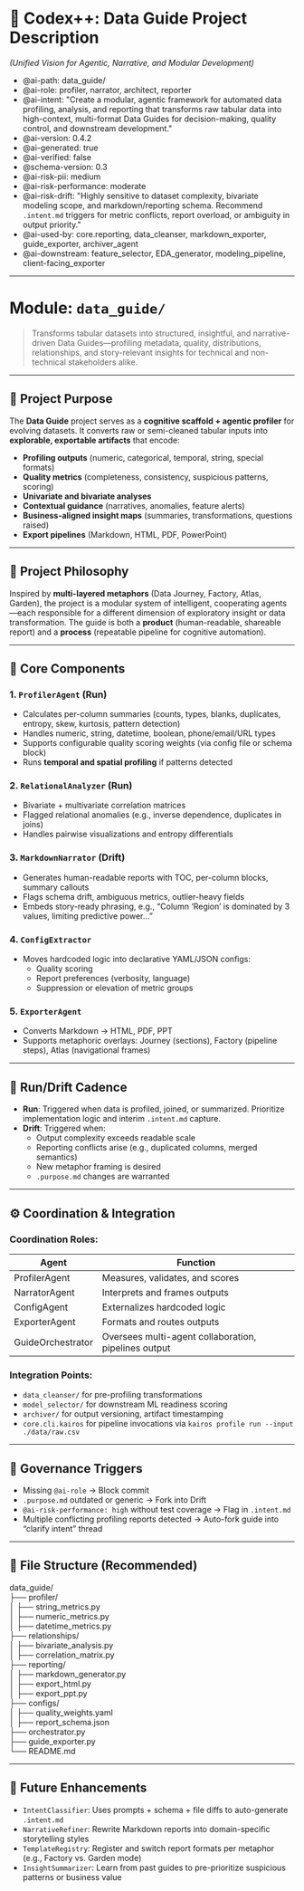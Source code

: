 # 🧭 **Codex++: Data Guide Project Description**

_(Unified Vision for Agentic, Narrative, and Modular Development)_

- @ai-path: data_guide/
- @ai-role: profiler, narrator, architect, reporter
- @ai-intent: "Create a modular, agentic framework for automated data profiling, analysis, and reporting that transforms raw tabular data into high-context, multi-format Data Guides for decision-making, quality control, and downstream development."
- @ai-version: 0.4.2
- @ai-generated: true
- @ai-verified: false
- @schema-version: 0.3
- @ai-risk-pii: medium
- @ai-risk-performance: moderate
- @ai-risk-drift: "Highly sensitive to dataset complexity, bivariate modeling scope, and markdown/reporting schema. Recommend `.intent.md` triggers for metric conflicts, report overload, or ambiguity in output priority."
- @ai-used-by: core.reporting, data_cleanser, markdown_exporter, guide_exporter, archiver_agent
- @ai-downstream: feature_selector, EDA_generator, modeling_pipeline, client-facing_exporter

---

# Module: `data_guide/`
> Transforms tabular datasets into structured, insightful, and narrative-driven Data Guides—profiling metadata, quality, distributions, relationships, and story-relevant insights for technical and non-technical stakeholders alike.

---

## 🎯 Project Purpose

The **Data Guide** project serves as a **cognitive scaffold + agentic profiler** for evolving datasets. It converts raw or semi-cleaned tabular inputs into **explorable, exportable artifacts** that encode:

- **Profiling outputs** (numeric, categorical, temporal, string, special formats)
- **Quality metrics** (completeness, consistency, suspicious patterns, scoring)
- **Univariate and bivariate analyses**
- **Contextual guidance** (narratives, anomalies, feature alerts)
- **Business-aligned insight maps** (summaries, transformations, questions raised)
- **Export pipelines** (Markdown, HTML, PDF, PowerPoint)

---

## 🧠 Project Philosophy

Inspired by **multi-layered metaphors** (Data Journey, Factory, Atlas, Garden), the project is a modular system of intelligent, cooperating agents—each responsible for a different dimension of exploratory insight or data transformation. The guide is both a **product** (human-readable, shareable report) and a **process** (repeatable pipeline for cognitive automation).

---

## 🧩 Core Components

### 1. `ProfilerAgent` (Run)
- Calculates per-column summaries (counts, types, blanks, duplicates, entropy, skew, kurtosis, pattern detection)
- Handles numeric, string, datetime, boolean, phone/email/URL types
- Supports configurable quality scoring weights (via config file or schema block)
- Runs **temporal and spatial profiling** if patterns detected

### 2. `RelationalAnalyzer` (Run)
- Bivariate + multivariate correlation matrices
- Flagged relational anomalies (e.g., inverse dependence, duplicates in joins)
- Handles pairwise visualizations and entropy differentials

### 3. `MarkdownNarrator` (Drift)
- Generates human-readable reports with TOC, per-column blocks, summary callouts
- Flags schema drift, ambiguous metrics, outlier-heavy fields
- Embeds story-ready phrasing, e.g., “Column ‘Region’ is dominated by 3 values, limiting predictive power…”

### 4. `ConfigExtractor`
- Moves hardcoded logic into declarative YAML/JSON configs:
    - Quality scoring
    - Report preferences (verbosity, language)
    - Suppression or elevation of metric groups

### 5. `ExporterAgent`
- Converts Markdown → HTML, PDF, PPT
- Supports metaphoric overlays: Journey (sections), Factory (pipeline steps), Atlas (navigational frames)

---

## 🔄 Run/Drift Cadence

- **Run**: Triggered when data is profiled, joined, or summarized. Prioritize implementation logic and interim `.intent.md` capture.
- **Drift**: Triggered when:
    - Output complexity exceeds readable scale
    - Reporting conflicts arise (e.g., duplicated columns, merged semantics)
    - New metaphor framing is desired
    - `.purpose.md` changes are warranted

---

## ⚙️ Coordination & Integration

### Coordination Roles:
| Agent | Function |
|-------|----------|
| ProfilerAgent | Measures, validates, and scores |
| NarratorAgent | Interprets and frames outputs |
| ConfigAgent | Externalizes hardcoded logic |
| ExporterAgent | Formats and routes outputs |
| GuideOrchestrator | Oversees multi-agent collaboration, pipelines output |

### Integration Points:
- `data_cleanser/` for pre-profiling transformations
- `model_selector/` for downstream ML readiness scoring
- `archiver/` for output versioning, artifact timestamping
- `core.cli.kairos` for pipeline invocations via `kairos profile run --input ./data/raw.csv`

---

## 📘 Governance Triggers

- Missing `@ai-role` → Block commit
- `.purpose.md` outdated or generic → Fork into Drift
- `@ai-risk-performance: high` without test coverage → Flag in `.intent.md`
- Multiple conflicting profiling reports detected → Auto-fork guide into “clarify intent” thread

---

## 🧱 File Structure (Recommended)

data_guide/  
├── profiler/  
│ ├── string_metrics.py  
│ ├── numeric_metrics.py  
│ ├── datetime_metrics.py  
├── relationships/  
│ ├── bivariate_analysis.py  
│ ├── correlation_matrix.py  
├── reporting/  
│ ├── markdown_generator.py  
│ ├── export_html.py  
│ ├── export_ppt.py  
├── configs/  
│ ├── quality_weights.yaml  
│ ├── report_schema.json  
├── orchestrator.py  
├── guide_exporter.py  
└── README.md

---

## 🔮 Future Enhancements

- `IntentClassifier`: Uses prompts + schema + file diffs to auto-generate `.intent.md`
- `NarrativeRefiner`: Rewrite Markdown reports into domain-specific storytelling styles
- `TemplateRegistry`: Register and switch report formats per metaphor (e.g., Factory vs. Garden mode)
- `InsightSummarizer`: Learn from past guides to pre-prioritize suspicious patterns or business value
